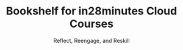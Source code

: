---
layout: flashcards
title: Bookshelf for in28minutes Cloud Courses
subtitle: Reflect, Reengage, and Reskill
topics:
  - name: AWS scribes
    url: /aws-bookshelf
    description:
    color: '#9aacd5'
  - name: Azure scribes
    url: /azure-bookshelf
    description:
    color: '#9aacd5'
---